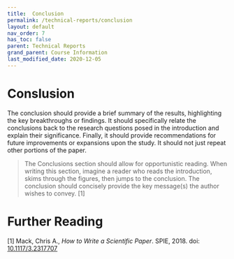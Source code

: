 ```yaml
---
title:  Conclusion
permalink: /technical-reports/conclusion
layout: default
nav_order: 7
has_toc: false
parent: Technical Reports
grand_parent: Course Information
last_modified_date: 2020-12-05
---
```


# Conslusion

The conclusion should provide a brief summary of the results, highlighting the key breakthroughs or findings.  It should specifically relate the conclusions back to the research questions posed in the introduction and explain their significance.  Finally, it should provide recommendations for future improvements or expansions upon the study.  It should not just repeat other portions of the paper.

> The Conclusions section should allow for opportunistic reading. When writing this section, imagine a reader who reads the introduction, skims through the figures, then jumps to the conclusion. The conclusion should concisely provide the key message(s) the author wishes to convey. [1]

# Further Reading

[1] Mack, Chris A., *How to Write a Scientific Paper*. SPIE, 2018. doi: [10.1117/3.2317707](https://doi.org/10.1117/3.2317707)
